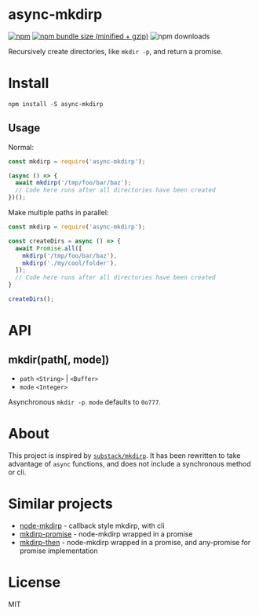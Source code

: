 # async-mkdirp

[![npm][npm]][npm-url]
[![npm bundle size (minified + gzip)][minzip]][minzip-url]
![npm downloads](https://img.shields.io/npm/dt/async-mkdirp.svg)

Recursively create directories, like `mkdir -p`, and return a promise.

# Install

```
npm install -S async-mkdirp
```

## Usage

Normal:

```js
const mkdirp = require('async-mkdirp');

(async () => {
  await mkdirp('/tmp/foo/bar/baz');
  // Code here runs after all directories have been created
})();
```

Make multiple paths in parallel:

```js
const mkdirp = require('async-mkdirp');

const createDirs = async () => {
  await Promise.all([
    mkdirp('/tmp/foo/bar/baz'),
    mkdirp('./my/cool/folder'),
  ]);
  // Code here runs after all directories have been created
}

createDirs();
```

# API

## mkdir(path[, mode])

- `path` `<String>` | `<Buffer>`
- `mode` `<Integer>`

Asynchronous `mkdir -p`. `mode` defaults to `0o777`.

# About

This project is inspired by [`substack/mkdirp`](https://github.com/substack/node-mkdirp). It has been rewritten to take advantage of `async` functions, and does not include a synchronous method or cli.

# Similar projects

- [node-mkdirp](https://github.com/substack/node-mkdirp) - callback style mkdirp, with cli
- [mkdirp-promise](https://github.com/ahmadnassri/mkdirp-promise) - node-mkdirp wrapped in a promise
- [mkdirp-then](https://github.com/fs-utils/mkdirp-then) - node-mkdirp wrapped in a promise, and any-promise for promise implementation

# License

MIT

[npm]: https://img.shields.io/npm/v/async-mkdirp.svg
[npm-url]: https://npmjs.com/package/async-mkdirp

[minzip]: https://img.shields.io/bundlephobia/minzip/async-mkdirp.svg
[minzip-url]: https://bundlephobia.com/result?p=async-mkdirp
